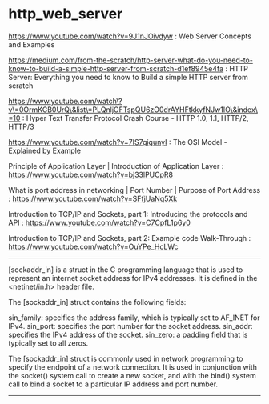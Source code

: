 # http_web_server
https://www.youtube.com/watch?v=9J1nJOivdyw : Web Server Concepts and Examples

https://medium.com/from-the-scratch/http-server-what-do-you-need-to-know-to-build-a-simple-http-server-from-scratch-d1ef8945e4fa : HTTP Server: Everything you need to know to Build a simple HTTP server from scratch

https://www.youtube.com/watch\?v\=0OrmKCB0UrQ\&list\=PLQnljOFTspQU6zO0drAYHFtkkyfNJw1IO\&index\=10 : Hyper Text Transfer Protocol Crash Course - HTTP 1.0, 1.1, HTTP/2, HTTP/3

https://www.youtube.com/watch?v=7IS7gigunyI : The OSI Model - Explained by Example

Principle of Application Layer | Introduction of Application Layer : https://www.youtube.com/watch?v=bj33lPUCpR8

What is port address in networking | Port Number | Purpose of Port Address : https://www.youtube.com/watch?v=SFfjUaNq5Xk

Introduction to TCP/IP and Sockets, part 1: Introducing the protocols and API : https://www.youtube.com/watch?v=C7CpfL1p6y0

Introduction to TCP/IP and Sockets, part 2: Example code Walk-Through : https://www.youtube.com/watch?v=OuYPe_HcLWc



------------------------

[sockaddr_in] is a struct in the C programming language that is used to represent an 
internet socket address for IPv4 addresses. It is defined in the <netinet/in.h> header file.

The [sockaddr_in] struct contains the following fields:

sin_family: specifies the address family, which is typically set to AF_INET for IPv4.
sin_port: specifies the port number for the socket address.
sin_addr: specifies the IPv4 address of the socket.
sin_zero: a padding field that is typically set to all zeros.

The [sockaddr_in] struct is commonly used in network programming to specify the endpoint 
of a network connection. It is used in conjunction with the socket() system call 
to create a new socket, and with the bind() system call to bind a socket to a particular 
IP address and port number.

-------------------------------